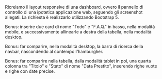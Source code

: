 Ricreiamo il layout responsive di una dashboard, ovvero il pannello di controllo di una ipotetica applicazione web, seguendo gli screenshot allegati. La richiesta è realizzarlo utilizzando Bootstrap 5.

Bonus: inserire due card di nome "Todo" e "F.A.Q." in basso, nella modalità mobile, e successivamente allinearle a destra della tabella, nella modalità desktop.

Bonus: far comparire, nella modalità desktop, la barra di ricerca della navbar, nascondendo al contempo l'hamburgher.

Bonus: far comparire nella tabella, dalla modalità tablet in poi, una quarta colonna tra "Titolo" e "Stato" di nome "Data Prestito", inserendo righe vuote e righe con date precise.